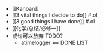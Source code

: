 - [[Kanban]]
- [[3 vital things I decide to do]] #.ol
- [[3 good things I have done]] #.ol
- [[化学/总结/必修一]]
- 或许可以放弃 TODO?
	- atimelogger <== DONE LIST